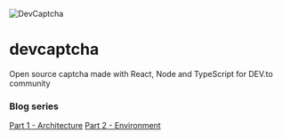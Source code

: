 ![DevCaptcha](https://i.imgur.com/9EhWrPx.png)

# devcaptcha
Open source captcha made with React, Node and TypeScript for DEV.to community 

### Blog series
[Part 1 - Architecture](https://dev.to/meatboy/create-your-own-captcha-with-react-node-part-1-architecture-1ho7)
[Part 2 - Environment](https://dev.to/meatboy/create-your-own-captcha-part-2-setup-typescript-webpack-and-react-254b)
